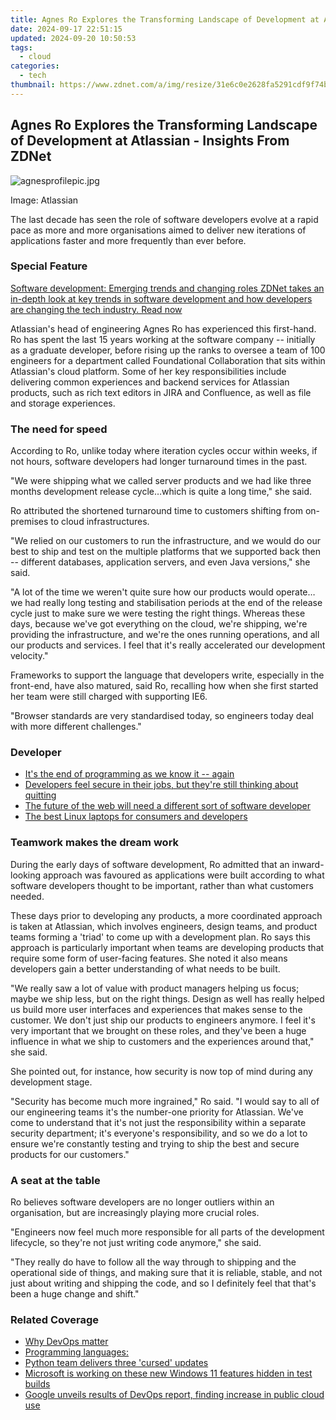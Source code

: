 ```yaml
---
title: Agnes Ro Explores the Transforming Landscape of Development at Atlassian - Insights From ZDNet
date: 2024-09-17 22:51:15
updated: 2024-09-20 10:50:53
tags:
  - cloud
categories:
  - tech
thumbnail: https://www.zdnet.com/a/img/resize/31e6c0e2628fa5291cdf9f74b8c848a52d149466/2022/02/17/ede1e16d-3f42-44e4-834a-dcc5f37104af/software-developer-special-report-coding-programming.jpg?width=278&height=156&fit=crop&auto=webp
---
```


## Agnes Ro Explores the Transforming Landscape of Development at Atlassian - Insights From ZDNet

![agnesprofilepic.jpg](https://www.zdnet.com/a/img/resize/2d155e0f8b6d0ea61553513f3a72d1ae0666ac9a/2022/02/28/128d0b31-4d9f-4594-8f98-2c3278c9ede2/agnesprofilepic.jpg?auto=webp&width=1280)

Image: Atlassian

The last decade has seen the role of software developers evolve at a rapid pace as more and more organisations aimed to deliver new iterations of applications faster and more frequently than ever before.

### Special Feature

[Software development: Emerging trends and changing roles ZDNet takes an in-depth look at key trends in software development and how developers are changing the tech industry.  Read now](https://www.zdnet.com/topic/software-development-emerging-trends-and-changing-roles/)

Atlassian's head of engineering Agnes Ro has experienced this first-hand. Ro has spent the last 15 years working at the software company -- initially as a graduate developer, before rising up the ranks to oversee a team of 100 engineers for a department called Foundational Collaboration that sits within Atlassian's cloud platform. Some of her key responsibilities include delivering common experiences and backend services for Atlassian products, such as rich text editors in JIRA and Confluence, as well as file and storage experiences.

### The need for speed

According to Ro, unlike today where iteration cycles occur within weeks, if not hours, software developers had longer turnaround times in the past.

"We were shipping what we called server products and we had like three months development release cycle…which is quite a long time," she said.

Ro attributed the shortened turnaround time to customers shifting from on-premises to cloud infrastructures.

"We relied on our customers to run the infrastructure, and we would do our best to ship and test on the multiple platforms that we supported back then -- different databases, application servers, and even Java versions," she said. 

"A lot of the time we weren't quite sure how our products would operate…we had really long testing and stabilisation periods at the end of the release cycle just to make sure we were testing the right things. Whereas these days, because we've got everything on the cloud, we're shipping, we're providing the infrastructure, and we're the ones running operations, and all our products and services. I feel that it's really accelerated our development velocity."

Frameworks to support the language that developers write, especially in the front-end, have also matured, said Ro, recalling how when she first started her team were still charged with supporting IE6\. 

"Browser standards are very standardised today, so engineers today deal with more different challenges."

### Developer

* [It's the end of programming as we know it -- again](https://www.zdnet.com/article/its-the-end-of-programming-as-we-know-it-again/)
* [Developers feel secure in their jobs, but they're still thinking about quitting](https://www.zdnet.com/article/developers-feel-secure-in-their-jobs-but-theyre-still-thinking-about-quitting/)
* [The future of the web will need a different sort of software developer](https://www.zdnet.com/article/the-future-of-the-web-will-need-a-different-sort-of-software-developer/)
* [The best Linux laptops for consumers and developers](https://www.zdnet.com/article/best-linux-laptop/)

### Teamwork makes the dream work

During the early days of software development, Ro admitted that an inward-looking approach was favoured as applications were built according to what software developers thought to be important, rather than what customers needed. 

These days prior to developing any products, a more coordinated approach is taken at Atlassian, which involves engineers, design teams, and product teams forming a 'triad' to come up with a development plan. Ro says this approach is particularly important when teams are developing products that require some form of user-facing features. She noted it also means developers gain a better understanding of what needs to be built.

"We really saw a lot of value with product managers helping us focus; maybe we ship less, but on the right things. Design as well has really helped us build more user interfaces and experiences that makes sense to the customer. We don't just ship our products to engineers anymore. I feel it's very important that we brought on these roles, and they've been a huge influence in what we ship to customers and the experiences around that," she said.

She pointed out, for instance, how security is now top of mind during any development stage. 

"Security has become much more ingrained," Ro said. "I would say to all of our engineering teams it's the number-one priority for Atlassian. We've come to understand that it's not just the responsibility within a separate security department; it's everyone's responsibility, and so we do a lot to ensure we're constantly testing and trying to ship the best and secure products for our customers."

### A seat at the table

Ro believes software developers are no longer outliers within an organisation, but are increasingly playing more crucial roles. 

"Engineers now feel much more responsible for all parts of the development lifecycle, so they're not just writing code anymore," she said.

"They really do have to follow all the way through to shipping and the operational side of things, and making sure that it is reliable, stable, and not just about writing and shipping the code, and so I definitely feel that that's been a huge change and shift."

### Related Coverage

* [Why DevOps matter](https://www.zdnet.com/article/why-devops-matters/)
* [Programming languages:](https://www.zdnet.com/article/programming-languages-python-team-delivers-three-cursed-updates/)
* [Python team delivers three 'cursed' updates](https://www.zdnet.com/article/programming-languages-python-team-delivers-three-cursed-updates/)
* [Microsoft is working on these new Windows 11 features hidden in test builds](https://www.zdnet.com/article/microsoft-is-working-on-these-new-windows-11-features-hidden-in-test-builds/)
* [Google unveils results of DevOps report, finding increase in public cloud use](https://www.zdnet.com/article/google-unveils-results-of-devops-report/)

<ins class="adsbygoogle"
     style="display:block"
     data-ad-format="autorelaxed"
     data-ad-client="ca-pub-7571918770474297"
     data-ad-slot="1223367746"></ins>



<ins class="adsbygoogle"
     style="display:block"
     data-ad-client="ca-pub-7571918770474297"
     data-ad-slot="8358498916"
     data-ad-format="auto"
     data-full-width-responsive="true"></ins>
